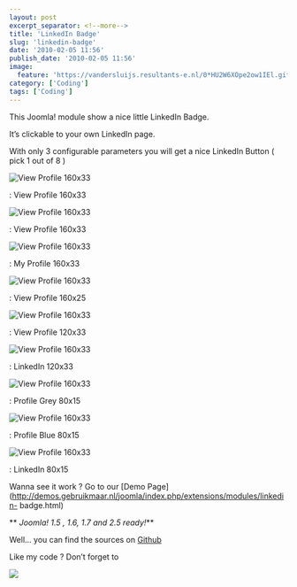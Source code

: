 ```yaml
---
layout: post
excerpt_separator: <!--more-->
title: 'LinkedIn Badge'
slug: 'linkedin-badge'
date: '2010-02-05 11:56'
publish_date: '2010-02-05 11:56'
image:
  feature: 'https://vandersluijs.resultants-e.nl/0*HU2W6XOpe2ow1IEl.gif'
category: ['Coding']
tags: ['Coding']
---
```

This Joomla! module show a nice little LinkedIn Badge.

It’s clickable to your own LinkedIn page.

With only 3 configurable parameters you will get a nice LinkedIn Button ( pick
1 out of 8 )

![View Profile 160x33](https://vandersluijs.resultants-e.nl/0*HU2W6XOpe2ow1IEl.gif)

: View Profile 160x33

![View Profile 160x33](https://vandersluijs.resultants-e.nl/0*vOQ29rYuo2_sYFqQ.gif)

: View Profile 160x33

![View Profile 160x33](https://vandersluijs.resultants-e.nl/0*i4tbQz1fm7T3vLRK.gif)

: My Profile 160x33

![View Profile 160x33](https://vandersluijs.resultants-e.nl/0*P4mSamhlwPNVgN6q.gif)

: View Profile 160x25

![View Profile 160x33](https://vandersluijs.resultants-e.nl/0*q716wpVo9Wx0xC9E.gif)

: View Profile 120x33

![View Profile 160x33](https://vandersluijs.resultants-e.nl/0*fK08JmaT6oEZJw-j.gif)

: LinkedIn 120x33

![View Profile 160x33](https://vandersluijs.resultants-e.nl/0*ZRyC0yNXY-bxSbZs.gif)

: Profile Grey 80x15

![View Profile 160x33](https://vandersluijs.resultants-e.nl/0*kN45nzzcOFPEy7M3.gif)

: Profile Blue 80x15

![View Profile 160x33](https://vandersluijs.resultants-e.nl/0*gRC5s11PZLoXln2B.gif)

: LinkedIn 80x15

Wanna see it work ? Go to our [Demo
Page](http://demos.gebruikmaar.nl/joomla/index.php/extensions/modules/linkedin-
badge.html)

 ** _Joomla! 1.5 , 1.6, 1.7 and 2.5 ready!_**  
  
Well… you can find the sources on
[Github](https://github.com/tvdsluijs/Joomla-linkedin-badge-module/tree/)  
  
  
Like my code ? Don’t forget to

![](https://vandersluijs.resultants-e.nl/0*yx4brNFx9DYmS2RN.gif)


